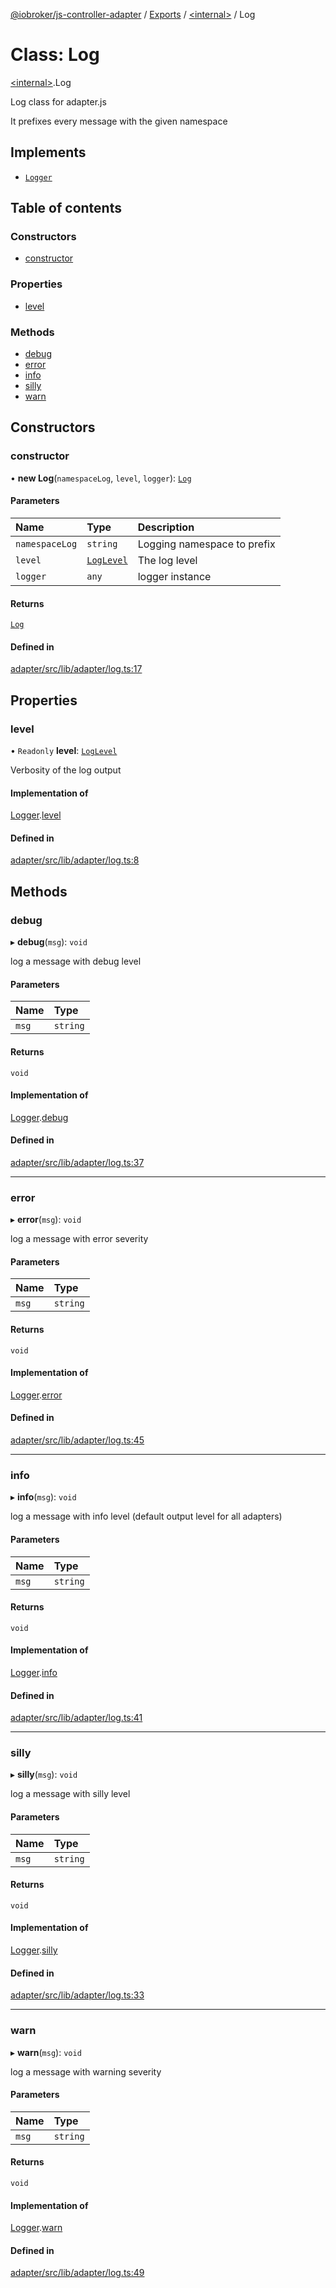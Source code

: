 [@iobroker/js-controller-adapter](../README.md) / [Exports](../modules.md) / [\<internal\>](../modules/internal_.md) / Log

# Class: Log

[\<internal\>](../modules/internal_.md).Log

Log class for adapter.js

It prefixes every message with the given namespace

## Implements

- [`Logger`](../interfaces/internal_.Logger.md)

## Table of contents

### Constructors

- [constructor](internal_.Log.md#constructor)

### Properties

- [level](internal_.Log.md#level)

### Methods

- [debug](internal_.Log.md#debug)
- [error](internal_.Log.md#error)
- [info](internal_.Log.md#info)
- [silly](internal_.Log.md#silly)
- [warn](internal_.Log.md#warn)

## Constructors

### constructor

• **new Log**(`namespaceLog`, `level`, `logger`): [`Log`](internal_.Log.md)

#### Parameters

| Name | Type | Description |
| :------ | :------ | :------ |
| `namespaceLog` | `string` | Logging namespace to prefix |
| `level` | [`LogLevel`](../modules/internal_.md#loglevel) | The log level |
| `logger` | `any` | logger instance |

#### Returns

[`Log`](internal_.Log.md)

#### Defined in

[adapter/src/lib/adapter/log.ts:17](https://github.com/ioBroker/ioBroker.js-controller/blob/4e8189ae010aadbff9fb35ee4b3861b5e29992c4/packages/adapter/src/lib/adapter/log.ts#L17)

## Properties

### level

• `Readonly` **level**: [`LogLevel`](../modules/internal_.md#loglevel)

Verbosity of the log output

#### Implementation of

[Logger](../interfaces/internal_.Logger.md).[level](../interfaces/internal_.Logger.md#level)

#### Defined in

[adapter/src/lib/adapter/log.ts:8](https://github.com/ioBroker/ioBroker.js-controller/blob/4e8189ae010aadbff9fb35ee4b3861b5e29992c4/packages/adapter/src/lib/adapter/log.ts#L8)

## Methods

### debug

▸ **debug**(`msg`): `void`

log a message with debug level

#### Parameters

| Name | Type |
| :------ | :------ |
| `msg` | `string` |

#### Returns

`void`

#### Implementation of

[Logger](../interfaces/internal_.Logger.md).[debug](../interfaces/internal_.Logger.md#debug)

#### Defined in

[adapter/src/lib/adapter/log.ts:37](https://github.com/ioBroker/ioBroker.js-controller/blob/4e8189ae010aadbff9fb35ee4b3861b5e29992c4/packages/adapter/src/lib/adapter/log.ts#L37)

___

### error

▸ **error**(`msg`): `void`

log a message with error severity

#### Parameters

| Name | Type |
| :------ | :------ |
| `msg` | `string` |

#### Returns

`void`

#### Implementation of

[Logger](../interfaces/internal_.Logger.md).[error](../interfaces/internal_.Logger.md#error)

#### Defined in

[adapter/src/lib/adapter/log.ts:45](https://github.com/ioBroker/ioBroker.js-controller/blob/4e8189ae010aadbff9fb35ee4b3861b5e29992c4/packages/adapter/src/lib/adapter/log.ts#L45)

___

### info

▸ **info**(`msg`): `void`

log a message with info level (default output level for all adapters)

#### Parameters

| Name | Type |
| :------ | :------ |
| `msg` | `string` |

#### Returns

`void`

#### Implementation of

[Logger](../interfaces/internal_.Logger.md).[info](../interfaces/internal_.Logger.md#info)

#### Defined in

[adapter/src/lib/adapter/log.ts:41](https://github.com/ioBroker/ioBroker.js-controller/blob/4e8189ae010aadbff9fb35ee4b3861b5e29992c4/packages/adapter/src/lib/adapter/log.ts#L41)

___

### silly

▸ **silly**(`msg`): `void`

log a message with silly level

#### Parameters

| Name | Type |
| :------ | :------ |
| `msg` | `string` |

#### Returns

`void`

#### Implementation of

[Logger](../interfaces/internal_.Logger.md).[silly](../interfaces/internal_.Logger.md#silly)

#### Defined in

[adapter/src/lib/adapter/log.ts:33](https://github.com/ioBroker/ioBroker.js-controller/blob/4e8189ae010aadbff9fb35ee4b3861b5e29992c4/packages/adapter/src/lib/adapter/log.ts#L33)

___

### warn

▸ **warn**(`msg`): `void`

log a message with warning severity

#### Parameters

| Name | Type |
| :------ | :------ |
| `msg` | `string` |

#### Returns

`void`

#### Implementation of

[Logger](../interfaces/internal_.Logger.md).[warn](../interfaces/internal_.Logger.md#warn)

#### Defined in

[adapter/src/lib/adapter/log.ts:49](https://github.com/ioBroker/ioBroker.js-controller/blob/4e8189ae010aadbff9fb35ee4b3861b5e29992c4/packages/adapter/src/lib/adapter/log.ts#L49)
